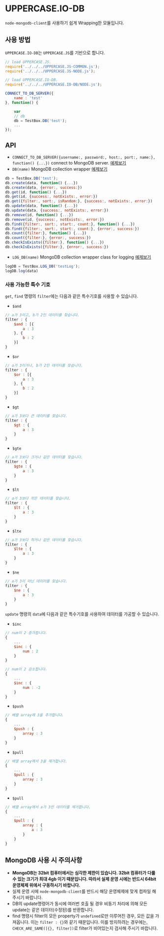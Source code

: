 # UPPERCASE.IO-DB
`node-mongodb-client`를 사용하기 쉽게 Wrapping한 모듈입니다.

## 사용 방법
`UPPERCASE.IO-DB`는 `UPPERCASE.JS`를 기반으로 합니다.

```javascript
// load UPPERCASE.JS.
require('../../../UPPERCASE.JS-COMMON.js');
require('../../../UPPERCASE.JS-NODE.js');

// load UPPERCASE.IO-DB.
require('../../../UPPERCASE.IO-DB/NODE.js');

CONNECT_TO_DB_SERVER({
	name : 'test'
}, function() {

	var
	// db
	db = TestBox.DB('test');
	...
});
```

## API
* `CONNECT_TO_DB_SERVER({username:, password:, host:, port:, name:}, function() {...})` connect to MongoDB server. [예제보기](https://github.com/UPPERCASE-Series/UPPERCASE.IO/blob/master/EXAMPLES/DB/NODE/DB.js)
* `DB(name)` MongoDB collection wrapper [예제보기](https://github.com/UPPERCASE-Series/UPPERCASE.IO/blob/master/EXAMPLES/DB/NODE/DB.js)
```javascript
db = TestBox.DB('test');
db.create(data, function() {...})
db.create(data, {error:, success:})
db.get(id, function() {...})
db.get(id, {success:, notExists:, error:})
db.get({filter:, sort:, isRandom:}, {success:, notExists:, error:})
db.update(data, function() {...})
db.update(data, {success:, notExists:, error:})
db.remove(id, function() {...})
db.remove(id, {success:, notExists:, error:})
db.find({filter:, sort:, start:, count:}, function() {...})
db.find({filter:, sort:, start:, count:}, {error:, success:})
db.count({filter:}, function() {...})
db.count({filter:}, {error:, success:})
db.checkIsExists({filter:}, function() {...})
db.checkIsExists({filter:}, {error:, success:})
```
* `LOG_DB(name)` MongoDB collection wrapper class for logging [예제보기](https://github.com/UPPERCASE-Series/UPPERCASE.IO/blob/master/EXAMPLES/DB/NODE/LOG_DB.js)
```javascript
logDB = TestBox.LOG_DB('testLog');
logDB.log(data)
```

### 사용 가능한 특수 기호
`get`, `find` 명령의 `filter`에는 다음과 같은 특수기호를 사용할 수 있습니다.
* `$and`
```javascript
// a가 3이고, b가 2인 데이터를 찾습니다.
filter : {
    $and : [{
        a : 3
    }, {
        b : 2
    }]
}
```
* `$or`
```javascript
// a가 3이거나, b가 2인 데이터를 찾습니다.
filter : {
    $or : [{
        a : 3
    }, {
        b : 2
    }]
}
```
* `$gt`
```javascript
// a가 3보다 큰 데이터를 찾습니다.
filter : {
    $gt : {
        a : 3
    }
}
```
* `$gte`
```javascript
// a가 3보다 크거나 같은 데이터를 찾습니다.
filter : {
    $gte : {
        a : 3
    }
}
```
* `$lt`
```javascript
// a가 3보다 작은 데이터를 찾습니다.
filter : {
    $lt : {
        a : 3
    }
}
```
* `$lte`
```javascript
// a가 3보다 작거나 같은 데이터를 찾습니다.
filter : {
    $lte : {
        a : 3
    }
}
```
* `$ne`
```javascript
// a가 3이 아닌 데이터를 찾습니다.
filter : {
    $ne : {
        a : 3
    }
}
```

`update` 명령의 `data`에 다음과 같은 특수기호를 사용하여 데이터를 가공할 수 있습니다.
* `$inc`
```javascript
// num이 2 증가합니다.
{
    ...
    $inc : {
        num : 2
    }
}
```
```javascript
// num이 2 감소합니다.
{
    ...
    $inc : {
        num : -2
    }
}
```
* `$push`
```javascript
// 배열 array에 3을 추가합니다.
{
    ...
    $push : {
        array : 3
    }
}
```
* `$pull`
```javascript
// 배열 array에서 3을 제거합니다.
{
    ...
    $pull : {
        array : 3
    }
}
```
* `$pull`
```javascript
// 배열 array에서 a가 3인 데이터를 제거합니다.
{
    ...
    $pull : {
        array : {
            a : 3
        }
    }
}
```

## MongoDB 사용 시 주의사항
* **MongoDB는 32bit 컴퓨터에서는 심각한 제한이 있습니다. 32bit 컴퓨터가 다룰 수 있는 크기가 최대 4gb 이기 때문입니다. 따라서 실제 운영 시에는 반드시 64bit 운영체제 위에서 구동하시기 바랍니다.**
* 실제 운영 시에 `node-mongodb-client`를 반드시 해당 운영체제에 맞게 컴파일 해 주시기 바랍니다.
* DB의 update명령어가 동시에 여러번 호출 될 경우 비동기 처리에 의해 모든 update는 같은 데이터(수정된)를 반환합니다.
* find 명령시 filter의 모든 property가 `undefined`로만 이루어진 경우, 모든 값을 가져옵니다. 이는 `filter : {}`와 같기 때문입니다. 이를 방지하려는 경우에는, `CHECK_ARE_SAME([{}, filter])`로 filter가 비어있는지 검사해 주시기 바랍니다.